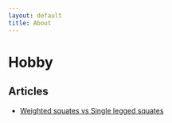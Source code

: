 ```yaml
---
layout: default
title: About
---
```


# Hobby

## Articles
  - [Weighted squates vs Single legged squates](./weighted_squates_vs_single_legged_squates.md)

